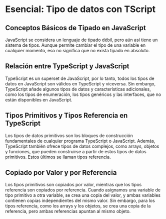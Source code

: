 # Esencial: Tipo de datos con TScript

## Conceptos Básicos de Tipado en JavaScript

JavaScript se considera un lenguaje de tipado débil, pero aún así tiene un sistema de tipos. Aunque permite cambiar el tipo de una variable en cualquier momento, eso no significa que no exista tipado en absoluto.

## Relación entre TypeScript y JavaScript

TypeScript es un superset de JavaScript, por lo tanto, todos los tipos de datos en JavaScript son válidos en TypeScript y viceversa. Sin embargo, TypeScript añade algunos tipos de datos y características adicionales, como los tipos de enumeración, los tipos genéricos y las interfaces, que no están disponibles en JavaScript.

## Tipos Primitivos y Tipos Referencia en TypeScript

Los tipos de datos primitivos son los bloques de construcción fundamentales de cualquier programa TypeScript o JavaScript. Además, TypeScript también ofrece tipos de datos complejos, como arrays, objetos y funciones, que pueden construirse a partir de estos tipos de datos primitivos. Estos últimos se llaman tipos referencia.

## Copiado por Valor y por Referencia

Los tipos primitivos son copiados por valor, mientras que los tipos referencia son copiados por referencia. Cuando asignamos una variable de tipo primitivo a otra variable, se crea una copia del valor, y ambas variables contienen copias independientes del mismo valor. Sin embargo, para los tipos referencia, como los arrays y los objetos, se crea una copia de la referencia, pero ambas referencias apuntan al mismo objeto.